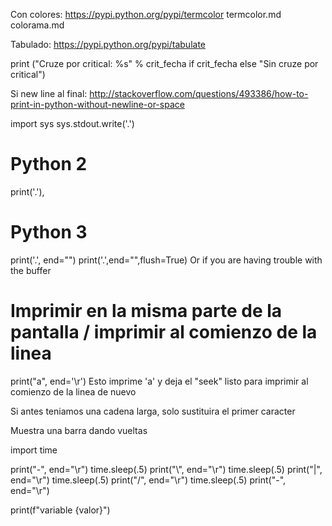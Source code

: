 Con colores: https://pypi.python.org/pypi/termcolor
termcolor.md
colorama.md

Tabulado:
https://pypi.python.org/pypi/tabulate


print ("Cruze por critical: %s" % crit_fecha if crit_fecha else "Sin cruze por critical")


Si new line al final:
http://stackoverflow.com/questions/493386/how-to-print-in-python-without-newline-or-space

import sys
sys.stdout.write('.')

# Python 2
print('.'),

# Python 3
print('.', end="")
print('.',end="",flush=True)
   Or if you are having trouble with the buffer


# Imprimir en la misma parte de la pantalla / imprimir al comienzo de la linea
print("a", end='\r')
Esto imprime 'a' y deja el "seek" listo para imprimir al comienzo de la linea de nuevo

Si antes teniamos una cadena larga, solo sustituira el primer caracter


Muestra una barra dando vueltas

import time

print("-", end="\r")
time.sleep(.5)
print("\\", end="\r")
time.sleep(.5)
print("|", end="\r")
time.sleep(.5)
print("/", end="\r")
time.sleep(.5)
print("-", end="\r")



print(f"variable {valor}")
